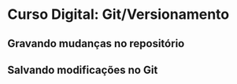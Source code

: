 # Curso Digital: Git/Versionamento

## Gravando mudanças no repositório

## Salvando modificações no Git